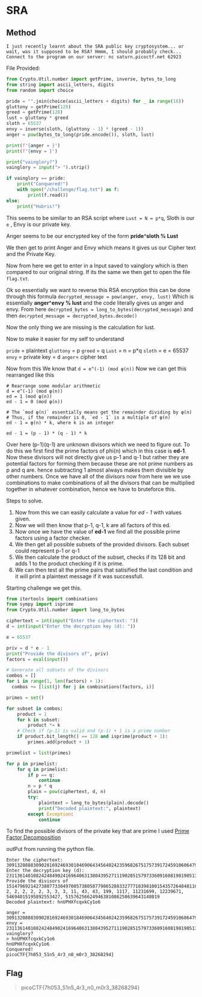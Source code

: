 # SRA

## Method

```
I just recently learnt about the SRA public key cryptosystem... or wait, was it supposed to be RSA? Hmmm, I should probably check...
Connect to the program on our server: nc saturn.picoctf.net 62923
```
File Provided: 
```python
from Crypto.Util.number import getPrime, inverse, bytes_to_long
from string import ascii_letters, digits
from random import choice

pride = "".join(choice(ascii_letters + digits) for _ in range(16))
gluttony = getPrime(128)
greed = getPrime(128)
lust = gluttony * greed
sloth = 65537
envy = inverse(sloth, (gluttony - 1) * (greed - 1))
anger = pow(bytes_to_long(pride.encode()), sloth, lust)

print(f"{anger = }")
print(f"{envy = }")

print("vainglory?")
vainglory = input("> ").strip()

if vainglory == pride:
    print("Conquered!")
    with open("/challenge/flag.txt") as f:
        print(f.read())
else:
    print("Hubris!")
```

This seems to be similar to an RSA script where ``Lust = N = p*q``, Sloth is our ``e`` , Envy is our private key.

Anger seems to be our encrypted key of the form **pride^sloth % Lust**

We then get to print Anger and Envy which means it gives us our Cipher text and the Private Key.

Now from here we get to enter in a Input saved to vainglory which is then compared to our original string. If its the same we then get to open the file ``flag.txt``.

Ok so essentially we want to reverse this RSA encryption this can be done through this formula ``decrypted_message = pow(anger, envy, lust)``
Which is essentially **anger^envy % lust** and the code literally gives us anger and envy. From here ``decrypted_bytes = long_to_bytes(decrypted_message)`` and then ``decrypted_message = decrypted_bytes.decode()``

Now the only thing we are missing is the calculation for lust.

Now to make it easier for my self to understand 


``pride`` = plaintext
``gluttony`` = p
``greed`` = q
``Lust`` = n = p*q
``sloth`` = e = 65537
``envy`` = private key = d
``anger``= cipher text

Now from this We know that ``d = e^(-1) (mod φ(n))`` Now we can get this rearranged like this

```
# Rearrange some modular arithmetic
d = e^(-1) (mod φ(n))
ed = 1 (mod φ(n))
ed - 1 = 0 (mod φ(n))

# The `mod φ(n)` essentially means get the remainder dividing by φ(n)
# Thus, if the remainder is 0, `ed - 1` is a multiple of φ(n)
ed - 1 = φ(n) * k, where k is an integer

ed - 1 = (p - 1) * (q - 1) * k
```
Over here (p-1)(q-1) are unknown divisors which we need to figure out.
To do this we first find the prime factors of phi(n) which in this case is **ed-1**. Now these divisors will not directly give us p-1 and q-1 but rather they are potential factors for forming them because these are not prime numbers as p and q are. hence subtracting 1 almost always makes them divisible by other numbers. Once we have all of the divisors now from here we we use combinations to make combinations of all the divisors that can be multiplied together in whatever combination, hence we have to bruteforce this.

Steps to solve.
1. Now from this we can easily calculate a value for *ed - 1* with values given. 
2. Now we will then know that p-1, q-1, k are all factors of this ed. 
3. Now once we have the value of **ed-1** we find all the possible prime factors using a factor checker.  
4. We then get all possible subsets of the provided divisors. Each subset could represent p-1 or q-1
5. We then calculate the product of the subset, checks if its 128 bit and adds 1 to the product checking if it is prime.
6. We can then test all the prime pairs that satisified the last condition and it will print a plaintext message if it was successfull.

Starting challenge we get this.

```python
from itertools import combinations
from sympy import isprime
from Crypto.Util.number import long_to_bytes

ciphertext = int(input("Enter the ciphertext: "))
d = int(input("Enter the decryption key (d): "))

e = 65537

priv = d * e - 1
print("Provide the divisors of", priv)
factors = eval(input())

# Generate all subsets of the divisors
combos = []
for i in range(1, len(factors) + 1):
  combos += [list(j) for j in combinations(factors, i)]

primes = set()

for subset in combos:
    product = 1
    for k in subset:
        product *= k
    # Check if (p-1) is valid and (p-1) + 1 is a prime number
    if product.bit_length() == 128 and isprime(product + 1):
        primes.add(product + 1)

primelist = list(primes)

for p in primelist:
    for q in primelist:
        if p == q:
            continue
        n = p * q
        plain = pow(ciphertext, d, n)
        try:
            plaintext = long_to_bytes(plain).decode()
            print("Decoded plaintext:", plaintext)
        except Exception:
            continue
```

To find the possible divisors of the private key that are prime I used [Prime Factor Decomposition](https://www.dcode.fr/prime-factors-decomposition)

outPut from running the python file.
```
Enter the ciphertext: 30913208883090281692469301846906434564024235968267517573917245910606479980849
Enter the decryption key (d): 23113614010824248490241696406313804395271119028515797336091608198190513682401
Provide the divisors of 1514796921427388773304970057380587798652883327771839810015435726484811695203514336
2, 2, 2, 2, 2, 3, 3, 3, 11, 43, 43, 199, 1117, 11231699, 12239671, 54694015195892553427, 51576256624946381086258639643148019
Decoded plaintext: hnUPHXfcqxkCy1o6
```

```shell
anger = 30913208883090281692469301846906434564024235968267517573917245910606479980849
envy = 23113614010824248490241696406313804395271119028515797336091608198190513682401
vainglory?
> hnUPHXfcqxkCy1o6
hnUPHXfcqxkCy1o6
Conquered!
picoCTF{7h053_51n5_4r3_n0_m0r3_38268294}
```


## Flag

> picoCTF{7h053_51n5_4r3_n0_m0r3_38268294}